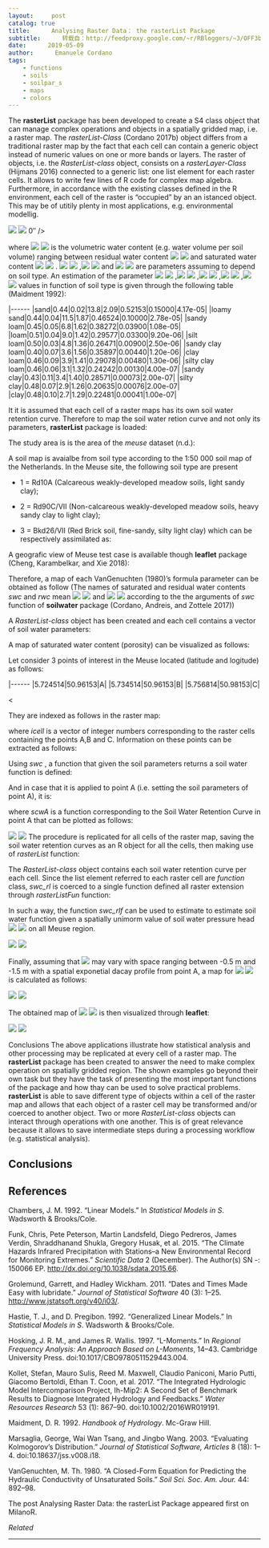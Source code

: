 ```yaml
---
layout:     post
catalog: true
title:      Analysing Raster Data： the rasterList Package
subtitle:      转载自：http://feedproxy.google.com/~r/RBloggers/~3/OFF3bCFLXLI/
date:      2019-05-09
author:      Emanuele Cordano
tags:
    - functions
    - soils
    - soilpar_s
    - maps
    - colors
---
```







The **rasterList** package has been developed to create a S4 class object that can manage complex operations and objects in a spatially gridded map, i.e. a raster map. The *rasterList-Class* (Cordano 2017b) object differs from a traditional raster map by the fact that each cell can contain a generic object instead of numeric values on one or more bands or layers. The raster of objects, i.e. the *RasterList-class* object, consists on a *rasterLayer-Class* (Hijmans 2016) connected to a generic list: one list element for each raster cells. It allows to write few lines of R code for complex map algebra. Furthermore, in accordance with the existing classes defined in the R environment, each cell of the raster is “occupied” by an an istanced object. This may be of utitily plenty in most applications, e.g. environmental modellig.

![](https://i1.wp.com/www.milanor.net/blog/wp-content/plugins/latex/cache/tex_118dfc2d61de281ac343b337d8fd2284.gif?w=456)
![](https://i1.wp.com/www.milanor.net/blog/wp-content/plugins/latex/cache/tex_118dfc2d61de281ac343b337d8fd2284.gif?w=456)
0″ />


where ![](https://i2.wp.com/www.milanor.net/blog/wp-content/plugins/latex/cache/tex_2554a2bb846cffd697389e5dc8912759.gif?w=456)
![](https://i2.wp.com/www.milanor.net/blog/wp-content/plugins/latex/cache/tex_2554a2bb846cffd697389e5dc8912759.gif?w=456)
 is the volumetric water content (e.g. water volume per soil volume) ranging between residual water content ![](https://i1.wp.com/www.milanor.net/blog/wp-content/plugins/latex/cache/tex_87ff15cbe5c30ec3a0bc7725ac24ffa1.gif?w=456)
![](https://i1.wp.com/www.milanor.net/blog/wp-content/plugins/latex/cache/tex_87ff15cbe5c30ec3a0bc7725ac24ffa1.gif?w=456)
 and saturated water content ![](https://i2.wp.com/www.milanor.net/blog/wp-content/plugins/latex/cache/tex_ac7248005919fec412dfea5e3b5f65b8.gif?w=456)
![](https://i2.wp.com/www.milanor.net/blog/wp-content/plugins/latex/cache/tex_ac7248005919fec412dfea5e3b5f65b8.gif?w=456)
. ![](https://i1.wp.com/www.milanor.net/blog/wp-content/plugins/latex/cache/tex_7b7f9dbfea05c83784f8b85149852f08.gif?w=456)
![](https://i1.wp.com/www.milanor.net/blog/wp-content/plugins/latex/cache/tex_7b7f9dbfea05c83784f8b85149852f08.gif?w=456)
,![](https://i2.wp.com/www.milanor.net/blog/wp-content/plugins/latex/cache/tex_7b8b965ad4bca0e41ab51de7b31363a1.gif?w=456)
![](https://i2.wp.com/www.milanor.net/blog/wp-content/plugins/latex/cache/tex_7b8b965ad4bca0e41ab51de7b31363a1.gif?w=456)
 and ![](https://i0.wp.com/www.milanor.net/blog/wp-content/plugins/latex/cache/tex_6f8f57715090da2632453988d9a1501b.gif?w=456)
![](https://i0.wp.com/www.milanor.net/blog/wp-content/plugins/latex/cache/tex_6f8f57715090da2632453988d9a1501b.gif?w=456)
 are parameters assuming to depend on soil type. An estimation of the parameter ![](https://i2.wp.com/www.milanor.net/blog/wp-content/plugins/latex/cache/tex_ac7248005919fec412dfea5e3b5f65b8.gif?w=456)
![](https://i2.wp.com/www.milanor.net/blog/wp-content/plugins/latex/cache/tex_ac7248005919fec412dfea5e3b5f65b8.gif?w=456)
,![](https://i1.wp.com/www.milanor.net/blog/wp-content/plugins/latex/cache/tex_87ff15cbe5c30ec3a0bc7725ac24ffa1.gif?w=456)
![](https://i1.wp.com/www.milanor.net/blog/wp-content/plugins/latex/cache/tex_87ff15cbe5c30ec3a0bc7725ac24ffa1.gif?w=456)
,![](https://i1.wp.com/www.milanor.net/blog/wp-content/plugins/latex/cache/tex_7b7f9dbfea05c83784f8b85149852f08.gif?w=456)
![](https://i1.wp.com/www.milanor.net/blog/wp-content/plugins/latex/cache/tex_7b7f9dbfea05c83784f8b85149852f08.gif?w=456)
,![](https://i0.wp.com/www.milanor.net/blog/wp-content/plugins/latex/cache/tex_6f8f57715090da2632453988d9a1501b.gif?w=456)
![](https://i0.wp.com/www.milanor.net/blog/wp-content/plugins/latex/cache/tex_6f8f57715090da2632453988d9a1501b.gif?w=456)
,![](https://i2.wp.com/www.milanor.net/blog/wp-content/plugins/latex/cache/tex_7b8b965ad4bca0e41ab51de7b31363a1.gif?w=456)
![](https://i2.wp.com/www.milanor.net/blog/wp-content/plugins/latex/cache/tex_7b8b965ad4bca0e41ab51de7b31363a1.gif?w=456)
 values in function of soil type is given through the following table (Maidment 1992):

|------
|sand|0.44|0.02|13.8|2.09|0.52153|0.15000|4.17e-05|
|loamy sand|0.44|0.04|11.5|1.87|0.46524|0.10000|2.78e-05|
|sandy loam|0.45|0.05|6.8|1.62|0.38272|0.03900|1.08e-05|
|loam|0.51|0.04|9.0|1.42|0.29577|0.03300|9.20e-06|
|silt loam|0.50|0.03|4.8|1.36|0.26471|0.00900|2.50e-06|
|sandy clay loam|0.40|0.07|3.6|1.56|0.35897|0.00440|1.20e-06|
|clay loam|0.46|0.09|3.9|1.41|0.29078|0.00480|1.30e-06|
|silty clay loam|0.46|0.06|3.1|1.32|0.24242|0.00130|4.00e-07|
|sandy clay|0.43|0.11|3.4|1.40|0.28571|0.00073|2.00e-07|
|silty clay|0.48|0.07|2.9|1.26|0.20635|0.00076|2.00e-07|
|clay|0.48|0.10|2.7|1.29|0.22481|0.00041|1.00e-07|

It it is assumed that each cell of a raster maps has its own soil water retention curve. Therefore to map the soil water retion curve and not only its parameters, **rasterList** package is loaded:

The study area is is the area of the *meuse* dataset (n.d.):

A soil map is avaialbe from soil type according to the 1:50 000 soil map of the Netherlands. In the Meuse site, the following soil type are present

- 1 = Rd10A (Calcareous weakly-developed meadow soils, light sandy clay);

- 2 = Rd90C/VII (Non-calcareous weakly-developed meadow soils, heavy sandy clay to light clay);

- 3 = Bkd26/VII (Red Brick soil, fine-sandy, silty light clay) which can be respectively assimilated as:


A geografic view of Meuse test case is available though **leaflet** package (Cheng, Karambelkar, and Xie 2018):


Therefore, a map of each VanGenuchten (1980)’s formula parameter can be obtained as follow (The names of saturated and residual water contents *swc* and *rwc* mean ![](https://i2.wp.com/www.milanor.net/blog/wp-content/plugins/latex/cache/tex_ac7248005919fec412dfea5e3b5f65b8.gif?w=456)
![](https://i2.wp.com/www.milanor.net/blog/wp-content/plugins/latex/cache/tex_ac7248005919fec412dfea5e3b5f65b8.gif?w=456)
 and ![](https://i1.wp.com/www.milanor.net/blog/wp-content/plugins/latex/cache/tex_87ff15cbe5c30ec3a0bc7725ac24ffa1.gif?w=456)
![](https://i1.wp.com/www.milanor.net/blog/wp-content/plugins/latex/cache/tex_87ff15cbe5c30ec3a0bc7725ac24ffa1.gif?w=456)
 according to the the arguments of *swc* function of **soilwater** package (Cordano, Andreis, and Zottele 2017))

A *RasterList-class* object has been created and each cell contains a vector of soil water parameters:

A map of saturated water content (porosity) can be visualized as follows:

Let consider 3 points of interest in the Meuse located (latitude and logitude) as follows:

|------
|5.724514|50.96153|A|
|5.734514|50.96153|B|
|5.756814|50.98153|C|

<

They are indexed as follows in the raster map:

where *icell* is a vector of integer numbers corresponding to the raster cells containing the points A,B and C. Information on these points can be extracted as follows:

Using *swc* , a function that given the soil parameters returns a soil water function is defined:

And in case that it is applied to point A (i.e. setting the soil parameters of point A), it is:

where *scwA* is a function corresponding to the Soil Water Retention Curve in point A that can be plotted as follows:

![](https://i1.wp.com/www.milanor.net/blog/wp-content/uploads/2019/05/soil_water_pressure-1024x731.png?w=450)
![](https://i1.wp.com/www.milanor.net/blog/wp-content/uploads/2019/05/soil_water_pressure-1024x731.png?w=450)
The procedure is replicated for all cells of the raster map, saving the soil water retention curves as an R object for all the cells, then making use of *rasterList* function:

The *RasterList-class* object contains each soil water retention curve per each cell. Since the list element referred to each raster cell are *function* class, *swc_rl* is coerced to a single function defined all raster extension through *rasterListFun* function:

In such a way, the function *swc_rlf* can be used to estimate to estimate soil water function given a spatially unimorm value of soil water pressure head ![](https://i2.wp.com/www.milanor.net/blog/wp-content/plugins/latex/cache/tex_a11bd56a0ff5973a5604bb3fc9142b1d.gif?w=456)
![](https://i2.wp.com/www.milanor.net/blog/wp-content/plugins/latex/cache/tex_a11bd56a0ff5973a5604bb3fc9142b1d.gif?w=456)
 on all Meuse region.

![](https://i0.wp.com/www.milanor.net/blog/wp-content/uploads/2019/05/psi_graph-1024x731.png?w=450)
![](https://i0.wp.com/www.milanor.net/blog/wp-content/uploads/2019/05/psi_graph-1024x731.png?w=450)


Finally, assuming that ![](https://i2.wp.com/www.milanor.net/blog/wp-content/plugins/latex/cache/tex_a11bd56a0ff5973a5604bb3fc9142b1d.gif?w=456)
 may vary with space ranging between -0.5 m and -1.5 m with a spatial exponetial dacay profile from point A, a map for ![](https://i2.wp.com/www.milanor.net/blog/wp-content/plugins/latex/cache/tex_a11bd56a0ff5973a5604bb3fc9142b1d.gif?w=456)
![](https://i2.wp.com/www.milanor.net/blog/wp-content/plugins/latex/cache/tex_a11bd56a0ff5973a5604bb3fc9142b1d.gif?w=456)
 is calculated as follows:

![](https://i2.wp.com/www.milanor.net/blog/wp-content/uploads/2019/05/image_3-1024x731.png?w=450)
![](https://i2.wp.com/www.milanor.net/blog/wp-content/uploads/2019/05/image_3-1024x731.png?w=450)


The obtained map of ![](https://i2.wp.com/www.milanor.net/blog/wp-content/plugins/latex/cache/tex_2554a2bb846cffd697389e5dc8912759.gif?w=456)
![](https://i2.wp.com/www.milanor.net/blog/wp-content/plugins/latex/cache/tex_2554a2bb846cffd697389e5dc8912759.gif?w=456)
 is then visualized through **leaflet**:

![](https://i2.wp.com/www.milanor.net/blog/wp-content/uploads/2019/05/image4_theta-1024x731.png?w=450)
![](https://i2.wp.com/www.milanor.net/blog/wp-content/uploads/2019/05/image4_theta-1024x731.png?w=450)






Conclusions
The above applications illustrate how statistical analysis and other processing may be replicated at every cell of a raster map. The **rasterList** package has been created to answer the need to make complex operation on spatially gridded region. The shown examples go beyond their own task but they have the task of presenting the most important functions of the package and how thay can be used to solve practical problems. **rasterList** is able to save different type of objects within a cell of the raster map and allows that each object of a raster cell may be transformed and/or coerced to another object. Two or more *RasterList-class* objects can interact through operations with one another. This is of great relevance because it allows to save intermediate steps during a processing workflow (e.g. statistical analysis).

## Conclusions

## References

Chambers, J. M. 1992. “Linear Models.” In *Statistical Models in S*. Wadsworth & Brooks/Cole.

Funk, Chris, Pete Peterson, Martin Landsfeld, Diego Pedreros, James Verdin, Shraddhanand Shukla, Gregory Husak, et al. 2015. “The Climate Hazards Infrared Precipitation with Stations–a New Environmental Record for Monitoring Extremes.” *Scientific Data* 2 (December). The Author(s) SN -: 150066 EP. http://dx.doi.org/10.1038/sdata.2015.66.

Grolemund, Garrett, and Hadley Wickham. 2011. “Dates and Times Made Easy with lubridate.” *Journal of Statistical Software* 40 (3): 1–25. http://www.jstatsoft.org/v40/i03/.

Hastie, T. J., and D. Pregibon. 1992. “Generalized Linear Models.” In *Statistical Models in S*. Wadsworth & Brooks/Cole.

Hosking, J. R. M., and James R. Wallis. 1997. “L-Moments.” In *Regional Frequency Analysis: An Approach Based on L-Moments*, 14–43. Cambridge University Press. doi:10.1017/CBO9780511529443.004.

Kollet, Stefan, Mauro Sulis, Reed M. Maxwell, Claudio Paniconi, Mario Putti, Giacomo Bertoldi, Ethan T. Coon, et al. 2017. “The Integrated Hydrologic Model Intercomparison Project, Ih-Mip2: A Second Set of Benchmark Results to Diagnose Integrated Hydrology and Feedbacks.” *Water Resources Research* 53 (1): 867–90. doi:10.1002/2016WR019191.

Maidment, D. R. 1992. *Handbook of Hydrology*. Mc-Graw Hill.

Marsaglia, George, Wai Wan Tsang, and Jingbo Wang. 2003. “Evaluating Kolmogorov’s Distribution.” *Journal of Statistical Software, Articles* 8 (18): 1–4. doi:10.18637/jss.v008.i18.

VanGenuchten, M. Th. 1980. “A Closed-Form Equation for Predicting the Hydraulic Conductivity of Unsaturated Soils.” *Soil Sci. Soc. Am. Jour.* 44: 892–98.








The post Analysing Raster Data: the rasterList Package appeared first on MilanoR.


*Related*








---

